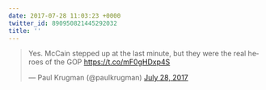 ```yaml
---
date: 2017-07-28 11:03:23 +0000
twitter_id: 890950821445292032
title: ''
---
```


<blockquote class="twitter-tweet"><p lang="en" dir="ltr">Yes. McCain stepped up at the last minute, but they were the real heroes of the GOP <a href="https://t.co/mF0gHDxp4S">https://t.co/mF0gHDxp4S</a></p>&mdash; Paul Krugman (@paulkrugman) <a href="https://twitter.com/paulkrugman/status/890943672090599424?ref_src=twsrc%5Etfw">July 28, 2017</a></blockquote>
<script async src="https://platform.twitter.com/widgets.js" charset="utf-8"></script>
